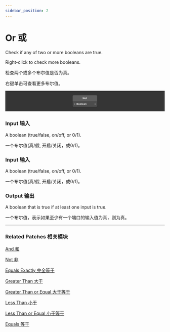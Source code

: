 ```yaml
---
sidebar_position: 2
---
```


# Or 或

Check if any of two or more booleans are true.

Right-click to check more booleans.

检查两个或多个布尔值是否为真。

右键单击可查看更多布尔值。

![Image](./../../../static/img/docs/Logic/not.png)

### Input 输入

A boolean (true/false, on/off, or 0/1).

一个布尔值(真/假, 开启/关闭，或0/1)。

### Input 输入

A boolean (true/false, on/off, or 0/1).

一个布尔值(真/假, 开启/关闭，或0/1)。

### Output 输出

A boolean that is true if at least one input is true.

一个布尔值，表示如果至少有一个端口的输入值为真，则为真。

------

### Related Patches 相关模块

[And 和](./And.md)

[Not 非](./Not.md)

[Equals Exactly 完全等于](./Equals%20Exactly.md)

[Greater Than 大于](./Greater%20Than.md)

[Greater Than or Equal 大于等于](./Greater%20Than%20or%20Equal.md)

[Less Than 小于](./Less%20Than.md)

[Less Than or Equal 小于等于](./Less%20Than%20or%20Equal.md)

[Equals 等于](./Equals.md)
